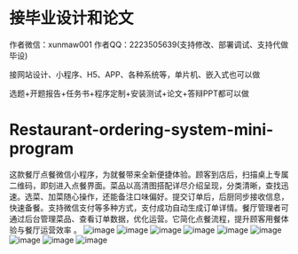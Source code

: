 # 接毕业设计和论文
作者微信：xunmaw001  作者QQ：2223505639(支持修改、部署调试、支持代做毕设)

接网站设计、小程序、H5、APP、各种系统等，单片机、嵌入式也可以做

选题+开题报告+任务书+程序定制+安装测试+论文+答辩PPT都可以做
# Restaurant-ordering-system-mini-program
这款餐厅点餐微信小程序，为就餐带来全新便捷体验。顾客到店后，扫描桌上专属二维码，即刻进入点餐界面。菜品以高清图搭配详尽介绍呈现，分类清晰，查找迅速。选菜、加菜随心操作，还能备注口味偏好。提交订单后，后厨同步接收信息，快速备餐。支持微信支付等多种方式，支付成功自动生成订单详情。餐厅管理者可通过后台管理菜品、查看订单数据，优化运营。它简化点餐流程，提升顾客用餐体验与餐厅运营效率 。 
![image](https://github.com/user-attachments/assets/8c1c6a2d-6e4a-4283-824e-6fe08ecd605b)
![image](https://github.com/user-attachments/assets/2be5c85f-e53f-424a-be18-9146ab6fabc9)
![image](https://github.com/user-attachments/assets/78dba2ff-d1a9-4d5a-a034-e48d02e31e1e)
![image](https://github.com/user-attachments/assets/2c30d3f7-31b8-4bb5-b5c1-8b66f1a7b4a2)
![image](https://github.com/user-attachments/assets/96a4a900-ec01-4793-97d4-056b165831cf)
![image](https://github.com/user-attachments/assets/3b1e7edb-a0a6-4f96-a9a9-681e584e65ef)
![image](https://github.com/user-attachments/assets/859bc50c-8b92-4f29-9a3d-1d9576c39119)
![image](https://github.com/user-attachments/assets/bdf95adc-dba6-43da-ba2c-6c5cc1f051f1)
![image](https://github.com/user-attachments/assets/67adb1ff-f4a7-4cb0-84e9-58edae518cd4)
